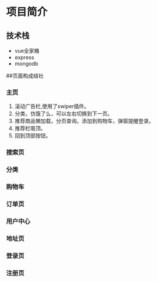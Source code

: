 # 项目简介

## 技术栈
* vue全家桶
* express
* mongodb

##页面构成结社

###  主页
1. 滚动广告栏,使用了swiper插件。
2. 分类，仿饿了么，可以左右切换到下一页。
3. 推荐商品懒加载，分页查询。添加到购物车，弹窗提醒登录。
4. 推荐栏吸顶。
5. 回到顶部按钮。

### 搜索页

### 分类

### 购物车

### 订单页

### 用户中心

### 地址页

### 登录页

### 注册页

